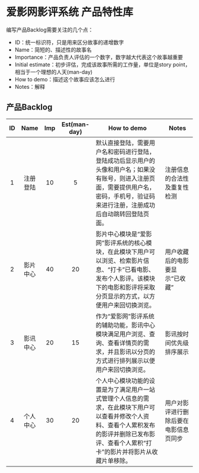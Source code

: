 # 爱影网影评系统 产品特性库

编写产品Backlog需要关注的几个点：
- ID：统一标识符，只是用来区分故事的递增数字
- Name：简短的、描述性的故事名
- Importance：产品负责人评估的一个数字，数字越大代表这个故事越重要
- Initial estimate：初步评估，完成该故事所需的工作量，单位是story point，相当于一个理想的人天(man-day)
- How to demo：描述这个故事应该怎么进行
- Notes：解释

## 产品Backlog

| ID | Name | Imp | Est(man-day) | How to demo | Notes
| :--: | :--: | :--: | :--: | ----------- | ------------ |
| 1 | 注册登陆 | 10 | 5 | 默认直接登陆，需要用户名和密码进行登陆，登陆成功后显示用户的头像和用户名；如果没有账号，则进入注册页面，需要提供用户名，密码，手机号，验证码来进行注册，注册成功后自动跳转回登陆页面。| 注册信息的合法性及重复性检测 |
| 2 | 影片中心 | 40 | 20 | 影片中心模块是“爱影网”影评系统的核心模块，在此模块下用户可以浏览、检索影片信息、“打卡”已看电影、发布个人影评。该模块下的电影和影评将采取分页显示的方式，以方便用户来回切换浏览。 | 用户收藏后的电影要显示“已收藏” |
| 3 | 影讯中心 | 20 | 15 | 作为“爱影网”影评系统的辅助功能，影讯中心模块满足用户浏览、查询、查看详情页的需求，并且影讯以分页的方式进行排列展示以便用户来回切换浏览。 | 影讯按时间优先级排序展示 |
| 4 | 个人中心 | 30 | 20 | 个人中心模块功能的设置是为了满足用户一站式管理个人信息的需求，在此模块下用户可以查看并修改个人资料、查看个人累积发布的影评并删除已发布影评、查看个人累积“打卡”的影片并将影片从收藏片单移除。 | 用户对影评进行删除后要在电影信息页同步 |
